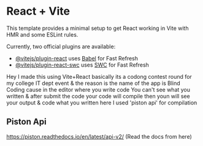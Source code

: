 # React + Vite

This template provides a minimal setup to get React working in Vite with HMR and some ESLint rules.

Currently, two official plugins are available:

- [@vitejs/plugin-react](https://github.com/vitejs/vite-plugin-react/blob/main/packages/plugin-react/README.md) uses [Babel](https://babeljs.io/) for Fast Refresh
- [@vitejs/plugin-react-swc](https://github.com/vitejs/vite-plugin-react-swc) uses [SWC](https://swc.rs/) for Fast Refresh

Hey I made this using Vite+React basically its a codong contest round for my college IT dept event & the reason is the name of the app is Blind Coding cause in the editor where you write code You can't see what
you written & after submit the code your code will compile then youn will see your output & code what you written
here I used 'piston api' for compilation

## Piston Api 
https://piston.readthedocs.io/en/latest/api-v2/ (Read the docs from here)

